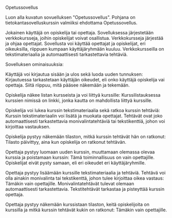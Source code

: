 Opetussovellus

Luon alla kuvatun sovuelluksen "Opetussovellus". Pohjana on tietokantasovelluskurssin valmiiksi ehdottama Opetussovellus.

Jokainen käyttäjä on opiskelija tai opettaja. 
Sovelluksessa järjestetään verkkokursseja, joihin opiskelijat voivat osallistua. 
Verkkokursseja järjestää ja ohjaa opettajat. 
Sovellusta voi käyttää opettajat ja opiskelijat, eri oikeuksilla, riippuen kumpaan käyttäjäryhmään kuuluu.
Verkkokursseilla on tekstimateriaalia ja automaattisesti tarkastettavia tehtäviä.

Sovelluksen ominaisuuksia:

Käyttäjä voi kirjautua sisään ja ulos sekä luoda uuden tunnuksen: Kirjautuessa tarkastetaan käyttäjän oikeudet, eli onko käyttäjä opiskelija vai opettaja. Siitä riippuu, mitä pääsee näkemään ja tekemään.

Opiskelija näkee listan kursseista ja voi liittyä kurssille: Kurssilistauksessa kurssien nimissä on linkki, jonka kautta on mahdollista liittyä kurssille.

Opiskelija voi lukea kurssin tekstimateriaalia sekä ratkoa kurssin tehtäviä: Kurssin tekstimateriaalin voi lisätä ja muokata opettajat. Tehtävät ovat joko automaattisesti tarkastettavia monivalintatehtäviä tai tekstikenttiä, johon voi kirjoittaa vastauksen.

Opiskelija pystyy näkemään tilaston, mitkä kurssin tehtävät hän on ratkonut: Tilasto päivittyy, aina kun opiskelija on ratkonut tehtävän.

Opettaja pystyy luomaan uuden kurssin, muuttamaan olemassa olevaa kurssia ja poistamaan kurssin: Tämä toiminnallisuus on vain opettajille. Opiskelijat eivät pysty samaan, eli eri oikeudet eri käyttäjäryhmille.

Opettaja pystyy lisäämään kurssille tekstimateriaalia ja tehtäviä. Tehtävä voi olla ainakin monivalinta tai tekstikenttä, johon tulee kirjoittaa oikea vastaus: Tämäkin vain opettajille. Monivalintatehtävät tulevat olemaan automaattisesti tarkastettavia. Tekstitehtävät tarkastaa ja pisteyttää kurssin opettaja.

Opettaja pystyy näkemään kurssistaan tilaston, keitä opiskelijoita on kurssilla ja mitkä kurssin tehtävät kukin on ratkonut: Tämäkin vain opettajille.
